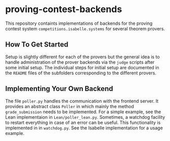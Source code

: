 # proving-contest-backends
This repository containts implementations of backends for the proving contest system `competitions.isabelle.systems` for several theorem provers.

## How To Get Started
Setup is slightly different for each of the provers but the general idea is to handle administration
of the prover backends via the `judge` scripts after some initial setup.
The individual steps for initial setup are documented in the `README` files of the subfolders corresponding to the different provers.

## Implementing Your Own Backend
The file `poller.py` handles the communication with the frontend server.
It provides an abstract class `Poller` in which mainly the method `grade_submission` needs to be implemented.
For a simple example, see the Lean implementaion in `Lean/poller_lean.py`.
Sometimes, a watchdog facility to restart everything in case of an error
can be useful. This functionality is implemented in in `watchdog.py`.
See the Isabelle implementation for a usage example.
